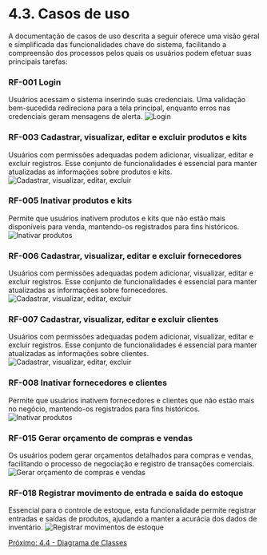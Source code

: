 # 4.3. Casos de uso
A documentação de casos de uso descrita a seguir oferece uma visão geral e simplificada das funcionalidades chave do sistema, facilitando a compreensão dos processos pelos quais os usuários podem efetuar suas principais tarefas:
### RF-001 Login
Usuários acessam o sistema inserindo suas credenciais. Uma validação bem-sucedida redireciona para a tela principal, enquanto erros nas credenciais geram mensagens de alerta.
![Login](images/usecase/usecase-login.png)

### RF-003 Cadastrar, visualizar, editar e excluir produtos e kits
Usuários com permissões adequadas podem adicionar, visualizar, editar e excluir registros. Esse conjunto de funcionalidades é essencial para manter atualizadas as informações sobre produtos e kits.
![Cadastrar, visualizar, editar, excluir](images/usecase/usecase-produtos.png)

### RF-005 Inativar produtos e kits
Permite que usuários inativem produtos e kits que não estão mais disponíveis para venda, mantendo-os registrados para fins históricos.
![Inativar produtos](images/usecase/usecase-inativarprodutosekits.png)

### RF-006 Cadastrar, visualizar, editar e excluir fornecedores
Usuários com permissões adequadas podem adicionar, visualizar, editar e excluir registros. Esse conjunto de funcionalidades é essencial para manter atualizadas as informações sobre fornecedores.
![Cadastrar, visualizar, editar, excluir](images/usecase/usecase-fornecedores.png)

### RF-007 Cadastrar, visualizar, editar e excluir clientes
Usuários com permissões adequadas podem adicionar, visualizar, editar e excluir registros. Esse conjunto de funcionalidades é essencial para manter atualizadas as informações sobre clientes.
![Cadastrar, visualizar, editar, excluir](images/usecase/usecase-clientes.png)

### RF-008 Inativar fornecedores e clientes
Permite que usuários inativem fornecedores e clientes que não estão mais no negócio, mantendo-os registrados para fins históricos.
![Inativar produtos](images/usecase/usecase-inativarcef.png)

### RF-015 Gerar orçamento de compras e vendas
Os usuários podem gerar orçamentos detalhados para compras e vendas, facilitando o processo de negociação e registro de transações comerciais.
![Gerar orçamento de compras e vendas](images/usecase/usecase-orcamento.png)

### RF-018 Registrar movimento de entrada e saída do estoque
Essencial para o controle de estoque, esta funcionalidade permite registrar entradas e saídas de produtos, ajudando a manter a acurácia dos dados de inventário.
![Registrar movimentos de estoque](images/usecase/usecase-movimentoestoque.png)


[Próximo: 4.4 - Diagrama de Classes](4.4-Banco-de-dados.md)
